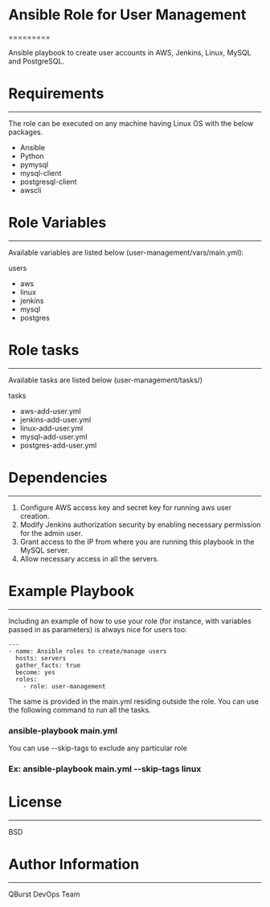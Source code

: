 # Ansible Role for User Management
=========

Ansible playbook to create user accounts in AWS, Jenkins, Linux, MySQL and PostgreSQL.

# Requirements
------------

The role can be executed on any machine having Linux OS with the below packages.
  - Ansible 
  - Python
  - pymysql
  - mysql-client
  - postgresql-client
  - awscli

# Role Variables
--------------

Available variables are listed below (user-management/vars/main.yml): 

users
 - aws
 - linux
 - jenkins
 - mysql
 - postgres

# Role tasks
-------------

Available tasks are listed below (user-management/tasks/)

tasks
  - aws-add-user.yml
  - jenkins-add-user.yml
  - linux-add-user.yml
  - mysql-add-user.yml
  - postgres-add-user.yml

# Dependencies
------------

1. Configure AWS access key and secret key for running aws user creation.
2. Modify Jenkins authorization security by enabling necessary permission for the admin user.
3. Grant access to the IP from where you are running this playbook in the MySQL server. 
4. Allow necessary access in all the servers.


# Example Playbook
----------------

Including an example of how to use your role (for instance, with variables passed in as parameters) is always nice for users too:

    ---
    - name: Ansible roles to create/manage users
      hosts: servers
      gather_facts: true
      become: yes
      roles:
        - role: user-management

The same is provided in the main.yml residing outside the role. You can use the following command to run all the tasks.

### ansible-playbook main.yml

You can use --skip-tags to exclude any particular role

### Ex: ansible-playbook main.yml --skip-tags linux

# License
-------

BSD

# Author Information
------------------

QBurst DevOps Team